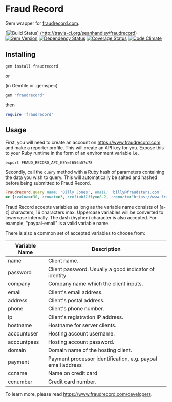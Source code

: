 # Fraud Record

Gem wrapper for [fraudrecord.com](https://fraudrecord.com).

[![Build Status](https://secure.travis-ci.org/seanhandley/fraudrecord.png?branch=master)] (http://travis-ci.org/seanhandley/fraudrecord) [![Gem Version](https://badge.fury.io/rb/fraudrecord.png)](http://badge.fury.io/rb/fraudrecord) [![Dependency Status](https://gemnasium.com/seanhandley/fraudrecord.svg)](https://gemnasium.com/seanhandley/fraudrecord) [![Coverage Status](https://coveralls.io/repos/seanhandley/fraudrecord/badge.png?branch=master)](https://coveralls.io/r/seanhandley/fraudrecord?branch=master) [![Code Climate](https://codeclimate.com/github/seanhandley/fraudrecord.png)](https://codeclimate.com/github/seanhandley/fraudrecord)

## Installing

```
gem install fraudrecord
```

or

(in Gemfile or .gemspec)
```ruby
gem 'fraudrecord'
```

then

```ruby
require 'fraudrecord'
```

## Usage

First, you will need to create an account on https://www.fraudrecord.com and make a reporter profile. This will create an API key for you. Expose this to your Ruby runtime in the form of an environment variable i.e.

```
export FRAUD_RECORD_API_KEY=f656a57c78
```

Secondly, call the `query` method with a Ruby hash of parameters containing the data you wish to query. This will automatically be salted and hashed before being submitted to Fraud Record.

```ruby
Fraudrecord.query name: 'Billy Jones', email: 'billy@fraudsters.com'
=> {:value=>30, :count=>3, :reliability=>8.2, :report=>"https://www.fraudrecord.com/api/?showreport=2bbf78f6f8"}
```

Fraud Record accepts variables as long as the variable name consists of [a-z] characters, 16 characters max. Uppercase variables will be converted to lowercase internally. The dash (hyphen) character is also accepted. For example, "paypal-email" is a valid variable name.

There is also a common set of accepted variables to choose from:

| Variable Name | Description                                                 |
|---------------|-------------------------------------------------------------|
| name          | Client name.                                                |
| password      | Client password. Usually a good indicator of identity.      |
| company       | Company name which the client inputs.                       |
| email         | Client's email address.                                     |
| address       | Client's postal address.                                    |
| phone         | Client's phone number.                                      |
| ip            | Client's registration IP address.                           |
| hostname      | Hostname for server clients.                                |
| accountuser   | Hosting account username.                                   |
| accountpass   | Hosting account password.                                   |
| domain        | Domain name of the hosting client.                          |
| payment       | Payment processor identification, e.g. paypal email address |
| ccname        | Name on credit card                                         |
| ccnumber      | Credit card number.                                         |

To learn more, please read https://www.fraudrecord.com/developers.
